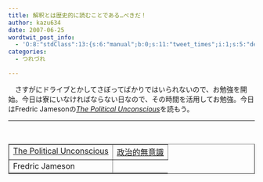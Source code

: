 ```yaml
---
title: 解釈とは歴史的に読むことである…べきだ！
author: kazu634
date: 2007-06-25
wordtwit_post_info:
  - 'O:8:"stdClass":13:{s:6:"manual";b:0;s:11:"tweet_times";i:1;s:5:"delay";i:0;s:7:"enabled";i:1;s:10:"separation";s:2:"60";s:7:"version";s:3:"3.7";s:14:"tweet_template";b:0;s:6:"status";i:2;s:6:"result";a:0:{}s:13:"tweet_counter";i:2;s:13:"tweet_log_ids";a:1:{i:0;i:3007;}s:9:"hash_tags";a:0:{}s:8:"accounts";a:1:{i:0;s:7:"kazu634";}}'
categories:
  - つれづれ

---
```

<div class="section">
<p>
    　さすがにドライブとかしてさぼってばかりではいられないので、お勉強を開始。今日は寮にいなければならない日なので、その時間を活用してお勉強。今日はFredric Jamesonの<a href="https://www.amazon.co.jp/exec/obidos/ASIN/080149222X/goodpic-22/" onclick="__gaTracker('send', 'event', 'outbound-article', 'https://www.amazon.co.jp/exec/obidos/ASIN/080149222X/goodpic-22/', 'The Political Unconscious');" target="_top"><i>The Political Unconscious</i></a>を読もう。
</p>
  
<hr />
  
<center>
<br /> 
    
<table cellspacing="0" cellpadding="2" border="1">
<tr valign="top">
<td>
<a href="https://www.amazon.co.jp/exec/obidos/ASIN/080149222X/goodpic-22/" onclick="__gaTracker('send', 'event', 'outbound-article', 'https://www.amazon.co.jp/exec/obidos/ASIN/080149222X/goodpic-22/', 'The Political Unconscious');" target="_top">The Political Unconscious</a>
</td>
        
<td>
<a href="https://www.amazon.co.jp/exec/obidos/ASIN/4582744176/goodpic-22/" onclick="__gaTracker('send', 'event', 'outbound-article', 'https://www.amazon.co.jp/exec/obidos/ASIN/4582744176/goodpic-22/', '政治的無意識');" target="_top">政治的無意識</a>
</td>
</tr>
      
<tr valign="top">
<td>
          Fredric Jameson
</td>
</tr>
</table>
    
<p>
</center></div>
